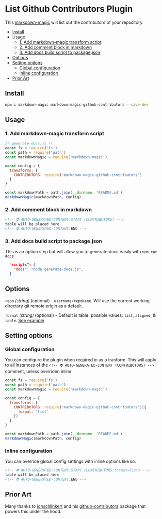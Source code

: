 # List Github Contributors Plugin

This [markdown-magic](https://github.com/DavidWells/markdown-magic) will list out the contributors of your repository.

<!-- ⛔️ AUTO-GENERATED-CONTENT:START (TOC) -->
- [Install](#install)
- [Usage](#usage)
  * [1. Add markdown-magic transform script](#1-add-markdown-magic-transform-script)
  * [2. Add comment block in markdown](#2-add-comment-block-in-markdown)
  * [3. Add docs build script to package.json](#3-add-docs-build-script-to-packagejson)
- [Options](#options)
- [Setting options](#setting-options)
  * [Global configuration](#global-configuration)
  * [Inline configuration](#inline-configuration)
- [Prior Art](#prior-art)
<!-- ⛔️ AUTO-GENERATED-CONTENT:END -->

## Install

```bash
npm i markdown-magic markdown-magic-github-contributors --save-dev
```

## Usage

### 1. Add markdown-magic transform script

```js
/* generate-docs.js */
const fs = require('fs')
const path = require('path')
const markdownMagic = require('markdown-magic')

const config = {
  transforms: {
    CONTRIBUTORS: require('markdown-magic-github-contributors')
  }
}

const markdownPath = path.join(__dirname, 'README.md')
markdownMagic(markdownPath, config)
```

### 2. Add comment block in markdown

```md
<!-- ⛔️ AUTO-GENERATED-CONTENT:START (CONTRIBUTORS) -->
table will be placed here
<!-- ⛔️ AUTO-GENERATED-CONTENT:END -->
```

### 3. Add docs build script to package.json

This is an option step but will allow you to generate docs easily with `npm run docs`

```json
  "scripts": {
    "docs": "node generate-docs.js",
  }
```

## Options

`repo` *(string)* (optional) - `username/repoName`. Will use the current working directory git remote origin as a default.

`format` *(string)* (optional) - Default is table. possible values: `list`, `aligned`, & `table`. [See example](https://github.com/jonschlinkert/github-contributors#formatted-list)

## Setting options


### Global configuration

You can configure the plugin when required in as a tranform. This will apply to all instances of the `<!-- ⛔️ AUTO-GENERATED-CONTENT (CONTRIBUTORS) -->` comment, unless overriden inline.

```js
const fs = require('fs')
const path = require('path')
const markdownMagic = require('markdown-magic')

const config = {
  transforms: {
    CONTRIBUTORS: require('markdown-magic-github-contributors')({
      format: 'list'
    })
  }
}

const markdownPath = path.join(__dirname, 'README.md')
markdownMagic(markdownPath, config)
```

### Inline configuration

You can override global config settings with inline options like so:

```md
<!-- ⛔️ AUTO-GENERATED-CONTENT:START (CONTRIBUTORS:format=list) -->
table will be placed here
<!-- ⛔️ AUTO-GENERATED-CONTENT:END -->
```

## Prior Art

Many thanks to [jonschlinkert](https://github.com/jonschlinkert/) and his [github-contributors](https://github.com/jonschlinkert/github-contributors) package that powers this under the hood.